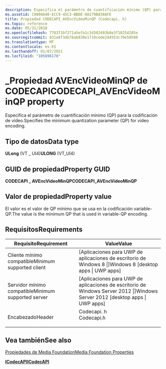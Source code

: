 ```yaml
---
description: Especifica el parámetro de cuantificación mínimo (QP) para la codificación de vídeo.
ms.assetid: C9004A40-ECC9-45C3-BBDE-0A179B838AFE
title: Propiedad CODECAPI_AVEncVideoMinQP (Codecapi. h)
ms.topic: reference
ms.date: 05/31/2018
ms.openlocfilehash: 778371bf271a5efa1c3d302493b8e3f10254285e
ms.sourcegitcommit: 831e8f3db78ab820e1710cede244553c70e50500
ms.translationtype: MT
ms.contentlocale: es-ES
ms.lasthandoff: 01/07/2021
ms.locfileid: "105696170"
---
```

# <a name="codecapi_avencvideominqp-property"></a><span data-ttu-id="2c2b2-103">\_Propiedad AVEncVideoMinQP de CODECAPI</span><span class="sxs-lookup"><span data-stu-id="2c2b2-103">CODECAPI\_AVEncVideoMinQP property</span></span>

<span data-ttu-id="2c2b2-104">Especifica el parámetro de cuantificación mínimo (QP) para la codificación de vídeo.</span><span class="sxs-lookup"><span data-stu-id="2c2b2-104">Specifies the minimum quantization parameter (QP) for video encoding.</span></span>

## <a name="data-type"></a><span data-ttu-id="2c2b2-105">Tipo de datos</span><span class="sxs-lookup"><span data-stu-id="2c2b2-105">Data type</span></span>

<span data-ttu-id="2c2b2-106">**ULong** (VT \_ UI4)</span><span class="sxs-lookup"><span data-stu-id="2c2b2-106">**ULONG** (VT\_UI4)</span></span>

## <a name="property-guid"></a><span data-ttu-id="2c2b2-107">GUID de propiedad</span><span class="sxs-lookup"><span data-stu-id="2c2b2-107">Property GUID</span></span>

<span data-ttu-id="2c2b2-108">**CODECAPI \_ AVEncVideoMinQP**</span><span class="sxs-lookup"><span data-stu-id="2c2b2-108">**CODECAPI\_AVEncVideoMinQP**</span></span>

## <a name="property-value"></a><span data-ttu-id="2c2b2-109">Valor de propiedad</span><span class="sxs-lookup"><span data-stu-id="2c2b2-109">Property value</span></span>

<span data-ttu-id="2c2b2-110">El valor es el valor de QP mínimo que se usa en la codificación variable-QP.</span><span class="sxs-lookup"><span data-stu-id="2c2b2-110">The value is the minimum QP that is used in variable-QP encoding.</span></span>

## <a name="requirements"></a><span data-ttu-id="2c2b2-111">Requisitos</span><span class="sxs-lookup"><span data-stu-id="2c2b2-111">Requirements</span></span>



| <span data-ttu-id="2c2b2-112">Requisito</span><span class="sxs-lookup"><span data-stu-id="2c2b2-112">Requirement</span></span> | <span data-ttu-id="2c2b2-113">Value</span><span class="sxs-lookup"><span data-stu-id="2c2b2-113">Value</span></span> |
|-------------------------------------|---------------------------------------------------------------------------------------|
| <span data-ttu-id="2c2b2-114">Cliente mínimo compatible</span><span class="sxs-lookup"><span data-stu-id="2c2b2-114">Minimum supported client</span></span><br/> | <span data-ttu-id="2c2b2-115">\[Aplicaciones para UWP de aplicaciones de escritorio de Windows 8 \|\]</span><span class="sxs-lookup"><span data-stu-id="2c2b2-115">Windows 8 \[desktop apps \| UWP apps\]</span></span><br/>                                     |
| <span data-ttu-id="2c2b2-116">Servidor mínimo compatible</span><span class="sxs-lookup"><span data-stu-id="2c2b2-116">Minimum supported server</span></span><br/> | <span data-ttu-id="2c2b2-117">\[Aplicaciones para UWP de aplicaciones de escritorio de Windows Server 2012 \|\]</span><span class="sxs-lookup"><span data-stu-id="2c2b2-117">Windows Server 2012 \[desktop apps \| UWP apps\]</span></span><br/>                           |
| <span data-ttu-id="2c2b2-118">Encabezado</span><span class="sxs-lookup"><span data-stu-id="2c2b2-118">Header</span></span><br/>                   | <dl> <span data-ttu-id="2c2b2-119"><dt>Codecapi. h</dt></span><span class="sxs-lookup"><span data-stu-id="2c2b2-119"><dt>Codecapi.h</dt></span></span> </dl> |



## <a name="see-also"></a><span data-ttu-id="2c2b2-120">Vea también</span><span class="sxs-lookup"><span data-stu-id="2c2b2-120">See also</span></span>

<dl> <dt>

[<span data-ttu-id="2c2b2-121">Propiedades de Media Foundation</span><span class="sxs-lookup"><span data-stu-id="2c2b2-121">Media Foundation Properties</span></span>](media-foundation-properties.md)
</dt> <dt>

[<span data-ttu-id="2c2b2-122">**ICodecAPI**</span><span class="sxs-lookup"><span data-stu-id="2c2b2-122">**ICodecAPI**</span></span>](/windows/desktop/api/strmif/nn-strmif-icodecapi)
</dt> </dl>

 

